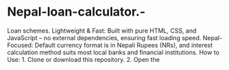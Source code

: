 # Nepal-loan-calculator.-
Loan schemes.  Lightweight &amp; Fast: Built with pure HTML, CSS, and JavaScript – no external dependencies, ensuring fast loading speed.  Nepal-Focused: Default currency format is in Nepali Rupees (NRs), and interest calculation method suits most local banks and financial institutions.   How to Use:  1. Clone or download this repository.   2. Open the
